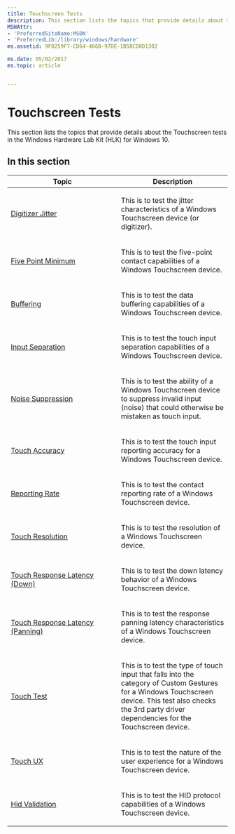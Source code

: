 ```yaml
---
title: Touchscreen Tests
description: This section lists the topics that provide details about the Touchscreen tests in the Windows Hardware Lab Kit (HLK) for Windows 10.
MSHAttr:
- 'PreferredSiteName:MSDN'
- 'PreferredLib:/library/windows/hardware'
ms.assetid: 9F0259F7-CD64-466B-97DE-1B5BCD0D1302

ms.date: 05/02/2017
ms.topic: article


---
```


# Touchscreen Tests


This section lists the topics that provide details about the Touchscreen tests in the Windows Hardware Lab Kit (HLK) for Windows 10.

## In this section


<table>
<colgroup>
<col width="50%" />
<col width="50%" />
</colgroup>
<thead>
<tr class="header">
<th>Topic</th>
<th>Description</th>
</tr>
</thead>
<tbody>
<tr class="odd">
<td><p><a href="digitizer-jitter.md" data-raw-source="[Digitizer Jitter](digitizer-jitter.md)">Digitizer Jitter</a></p></td>
<td><p>This is to test the jitter characteristics of a Windows Touchscreen device (or digitizer).</p></td>
</tr>
<tr class="even">
<td><p><a href="five-point-minimum.md" data-raw-source="[Five Point Minimum](five-point-minimum.md)">Five Point Minimum</a></p></td>
<td><p>This is to test the five-point contact capabilities of a Windows Touchscreen device.</p></td>
</tr>
<tr class="odd">
<td><p><a href="touchscreen-buffering.md" data-raw-source="[Buffering](touchscreen-buffering.md)">Buffering</a></p></td>
<td><p>This is to test the data buffering capabilities of a Windows Touchscreen device.</p></td>
</tr>
<tr class="even">
<td><p><a href="input-separation.md" data-raw-source="[Input Separation](input-separation.md)">Input Separation</a></p></td>
<td><p>This is to test the touch input separation capabilities of a Windows Touchscreen device.</p></td>
</tr>
<tr class="odd">
<td><p><a href="noise-suppression.md" data-raw-source="[Noise Suppression](noise-suppression.md)">Noise Suppression</a></p></td>
<td><p>This is to test the ability of a Windows Touchscreen device to suppress invalid input (noise) that could otherwise be mistaken as touch input.</p></td>
</tr>
<tr class="even">
<td><p><a href="touch-accuracy.md" data-raw-source="[Touch Accuracy](touch-accuracy.md)">Touch Accuracy</a></p></td>
<td><p>This is to test the touch input reporting accuracy for a Windows Touchscreen device.</p></td>
</tr>
<tr class="odd">
<td><p><a href="reporting-rate.md" data-raw-source="[Reporting Rate](reporting-rate.md)">Reporting Rate</a></p></td>
<td><p>This is to test the contact reporting rate of a Windows Touchscreen device.</p></td>
</tr>
<tr class="even">
<td><p><a href="touch-resolution.md" data-raw-source="[Touch Resolution](touch-resolution.md)">Touch Resolution</a></p></td>
<td><p>This is to test the resolution of a Windows Touchscreen device.</p></td>
</tr>
<tr class="odd">
<td><p><a href="touch-response-latency--down-.md" data-raw-source="[Touch Response Latency (Down)](touch-response-latency--down-.md)">Touch Response Latency (Down)</a></p></td>
<td><p>This is to test the down latency behavior of a Windows Touchscreen device.</p></td>
</tr>
<tr class="even">
<td><p><a href="touch-response-latency--panning-.md" data-raw-source="[Touch Response Latency (Panning)](touch-response-latency--panning-.md)">Touch Response Latency (Panning)</a></p></td>
<td><p>This is to test the response panning latency characteristics of a Windows Touchscreen device.</p></td>
</tr>
<tr class="odd">
<td><p><a href="touch-test.md" data-raw-source="[Touch Test](touch-test.md)">Touch Test</a></p></td>
<td><p>This is to test the type of touch input that falls into the category of Custom Gestures for a Windows Touchscreen device. This test also checks the 3rd party driver dependencies for the Touchscreen device.</p></td>
</tr>
<tr class="even">
<td><p><a href="touch-ux.md" data-raw-source="[Touch UX](touch-ux.md)">Touch UX</a></p></td>
<td><p>This is to test the nature of the user experience for a Windows Touchscreen device.</p></td>
</tr>
<tr class="odd">
<td><p><a href="hid-validation.md" data-raw-source="[Hid Validation](hid-validation.md)">Hid Validation</a></p></td>
<td><p>This is to test the HID protocol capabilities of a Windows Touchscreen device.</p></td>
</tr>
</tbody>
</table>

 

 

 







